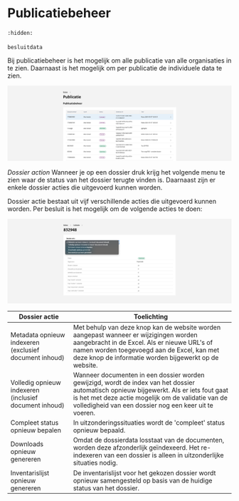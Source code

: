 # Publicatiebeheer

```{toctree}
:hidden:

besluitdata
```

Bij publicatiebeheer is het mogelijk om alle publicatie van alle organisaties in te zien. Daarnaast is het mogelijk om per
publicatie de individuele data te zien.

![In de figuur zie je een lijstje met alle publicaties](../img/admin_2.png)

*Dossier action*
Wanneer je op een dossier druk krijg het volgende menu te zien waar de status van het dossier terugte vinden is. Daarnaast
zijn er enkele dossier acties die uitgevoerd kunnen worden.

Dossier actie bestaat uit vijf verschillende acties die uitgevoerd kunnen worden. Per besluit is het mogelijk om de volgende acties te doen:

![In de figuur zie je een overzicht van de data van 1 publicatie](../img/admin_3.png)

| Dossier actie                                          | Toelichting                                                                                                                                                                                                                                             |
| ------------------------------------------------------ | ------------------------------------------------------------------------------------------------------------------------------------------------------------------------------------------------------------------------------------------------------- |
| Metadata opnieuw indexeren (exclusief document inhoud) | Met behulp van deze knop kan de website worden aangepast wanneer er wijzigingen worden aangebracht in de Excel. Als er nieuwe URL's of namen worden toegevoegd aan de Excel, kan met deze knop de informatie worden bijgewerkt op de website.           |
| Volledig opnieuw indexeren (inclusief document inhoud) | Wanneer documenten in een dossier worden gewijzigd, wordt de index van het dossier automatisch opnieuw bijgewerkt. Als er iets fout gaat is het met deze actie mogelijk om de validatie van de volledigheid van een dossier nog een keer uit te voeren. |
| Compleet status opnieuw bepalen                        | In uitzonderingssituaties wordt de 'compleet' status opnieuw bepaald.                                                                                                                                                                                  |
| Downloads opnieuw genereren                            | Omdat de dossierdata losstaat van de documenten, worden deze afzonderlijk geïndexeerd. Het re-indexeren van een dossier is alleen in uitzonderlijke situaties nodig.                                                                                    |
| Inventarislijst opnieuw genereren                      | De inventarislijst voor het gekozen dossier wordt opnieuw samengesteld op basis van de huidige status van het dossier.                                                                                                                                  |
